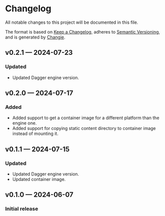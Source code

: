 # Changelog

All notable changes to this project will be documented in this file.

The format is based on [Keep a Changelog](https://keepachangelog.com/en/1.1.0/), adheres to [Semantic Versioning](https://semver.org/spec/v2.0.0.html), and is generated by [Changie](https://github.com/miniscruff/changie).

## v0.2.1 — 2024-07-23

### Updated

* Updated Dagger engine version.

## v0.2.0 — 2024-07-17

### Added

* Added support to get a container image for a different platform than the engine one.
* Added support for copying static content directory to container image instead of mounting it.

## v0.1.1 — 2024-07-15

### Updated

* Updated Dagger engine version.
* Updated container image.

## v0.1.0 — 2024-06-07

### Initial release
